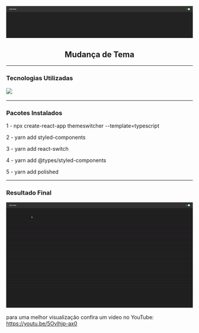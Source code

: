 <img alt="changeOfThemeBanner" src="https://github.com/endersonrufino/change-of-theme/blob/main/src/assets/readme/change-of-theme.png" />

<h2 align="center">
  Mudança de Tema
</h2>

---

### Tecnologias Utilizadas

<img src="https://img.shields.io/badge/-React-000000?style=flat&logo=react&logoColor=00c8ff">

---

### Pacotes Instalados
1 - npx create-react-app themeswitcher --template=typescript

2 - yarn add styled-components

3 - yarn add react-switch

4 - yarn add @types/styled-components

5 - yarn add polished

---

### Resultado Final

<img alt="changeOfThemeGif" src="https://github.com/endersonrufino/change-of-theme/blob/main/src/assets/readme/change-of-theme.gif">

para uma melhor visualização confira um video no YouTube: https://youtu.be/5Ovlhjp-ax0
